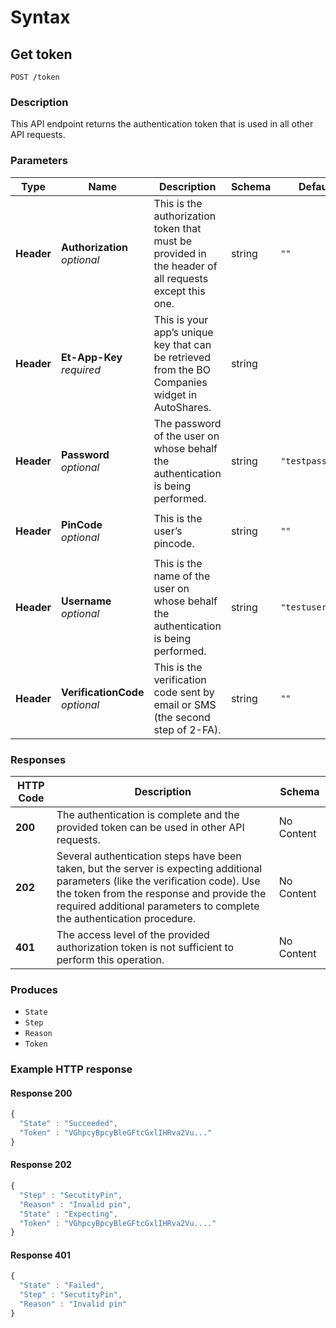 # Syntax

## Get token

```
POST /token
```

### Description

This API endpoint returns the authentication token that is used in all other API requests.

### Parameters

| Type       | Name                                                            | Description                                                                                          | Schema | Default          |
| ---------- | --------------------------------------------------------------- | ---------------------------------------------------------------------------------------------------- | ------ | ---------------- |
| **Header** | <p><strong>Authorization</strong>  <br><em>optional</em></p>    | This is the authorization token that must be provided in the header of all requests except this one. | string | `""`             |
| **Header** | <p><strong>Et-App-Key</strong>  <br><em>required</em></p>       | This is your app’s unique key that can be retrieved from the BO Companies widget in AutoShares.     | string |                  |
| **Header** | <p><strong>Password</strong>  <br><em>optional</em></p>         | The password of the user on whose behalf the authentication is being performed.                      | string | `"testpassword"` |
| **Header** | <p><strong>PinCode</strong>  <br><em>optional</em></p>          | This is the user’s pincode.                                                                          | string | `""`             |
| **Header** | <p><strong>Username</strong>  <br><em>optional</em></p>         | This is the name of the user on whose behalf the authentication is being performed.                  | string | `"testusername"` |
| **Header** | <p><strong>VerificationCode</strong>  <br><em>optional</em></p> | This is the verification code sent by email or SMS (the second step of 2-FA).                        | string | `""`             |

### Responses

| HTTP Code | Description                                                                                                                                                                                                                                            | Schema     |
| --------- | ------------------------------------------------------------------------------------------------------------------------------------------------------------------------------------------------------------------------------------------------------ | ---------- |
| **200**   | The authentication is complete and the provided token can be used in other API requests.                                                                                                                                                               | No Content |
| **202**   | Several authentication steps have been taken, but the server is expecting additional parameters (like the verification code). Use the token from the response and provide the required additional parameters to complete the authentication procedure. | No Content |
| **401**   | The access level of the provided authorization token is not sufficient to perform this operation.                                                                                                                                                      | No Content |

### Produces

* `State`
* `Step`
* `Reason`
* `Token`

### Example HTTP response

#### Response 200

```javascript
{
  "State" : "Succeeded",
  "Token" : "VGhpcyBpcyBleGFtcGxlIHRva2Vu..."
}
```

#### Response 202

```javascript
{
  "Step" : "SecutityPin",
  "Reason" : "Invalid pin",
  "State" : "Expecting",
  "Token" : "VGhpcyBpcyBleGFtcGxlIHRva2Vu...."
}
```

#### Response 401

```javascript
{
  "State" : "Failed",
  "Step" : "SecutityPin",
  "Reason" : "Invalid pin"
}
```
